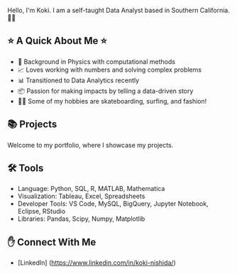 Hello, I'm Koki. I am a self-taught Data Analyst based in Southern California. 👨‍💻

## ⭐️ A Quick About Me ⭐️

- 🔭 Background in Physics with computational methods
- 📈 Loves working with numbers and solving complex problems
- 📊 Transitioned to Data Analytics recently
- 📦 Passion for making impacts by telling a data-driven story
- 🏄‍♂️ Some of my hobbies are skateboarding, surfing, and fashion!
  
## 📚 Projects

Welcome to my portfolio, where I showcase my projects.

## 🛠️ Tools

- Language: Python, SQL, R, MATLAB, Mathematica
- Visualization: Tableau, Excel, Spreadsheets
- Developer Tools: VS Code, MySQL, BigQuery, Jupyter Notebook, Eclipse, RStudio
- Libraries: Pandas, Scipy, Numpy, Matplotlib

## ✋ Connect With Me

- [LinkedIn] (https://www.linkedin.com/in/koki-nishida/)

